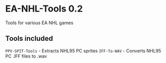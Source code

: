 # EA-NHL-Tools 0.2
Tools for various EA NHL games

## Tools included
`PPV-SPIT-Tools` - Extracts NHL95 PC sprites
`IFF-To-WAV` - Converts NHL95 PC .IFF files to .wav